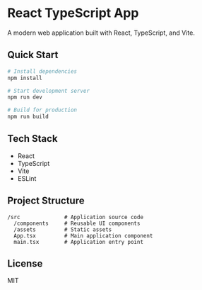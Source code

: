 # React TypeScript App

A modern web application built with React, TypeScript, and Vite.

## Quick Start

```bash
# Install dependencies
npm install

# Start development server
npm run dev

# Build for production
npm run build
```

## Tech Stack

- React
- TypeScript
- Vite
- ESLint

## Project Structure

```
/src              # Application source code
  /components     # Reusable UI components
  /assets         # Static assets
  App.tsx         # Main application component
  main.tsx        # Application entry point
```

## License

MIT